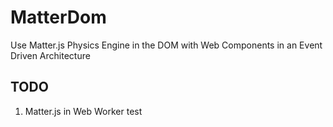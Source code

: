 # MatterDom
Use Matter.js Physics Engine in the DOM with Web Components in an Event Driven Architecture

## TODO
1. Matter.js in Web Worker test